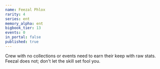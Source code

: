 ```yaml
---
name: Feezal Phlox
rarity: 4
series: ent
memory_alpha: ent
bigbook_tier: 13
events: 0
in_portal: false
published: true
---
```


Crew with no collections or events need to earn their keep with raw stats. Feezal does not; don't let the skill set fool you.
